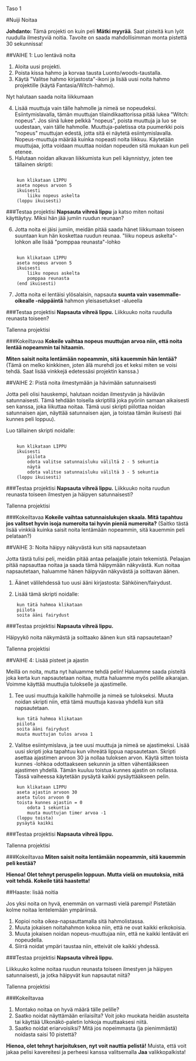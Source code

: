 Taso 1

#Nuiji Noitaa

__Johdanto:__
Tämä projekti on kuin peli __Mätki myyrää__. Saat pisteitä kun lyöt ruudulla ilmestyviä noitia. Tavoite on saada mahdollisimman monta pistettä 30 sekunnissa!

##VAIHE 1: Luo lentävä noita

1. Aloita uusi projekti.
2. Poista kissa hahmo ja korvaa tausta Luonto/woods-taustalla.
3. Käytä "Valitse hahmo kirjastosta"-ikoni ja lisää uusi noita hahmo projektille (käytä Fantasia/Witch-hahmo). 

Nyt halutaan saada noita liikkumaan

4. Lisää muuttuja vain tälle hahmolle ja nimeä se nopeudeksi.
Esiintymislavalla, tämän muuttujan tilaindikaattorissa pitää lukea "Witch: nopeus".
Jos siinä lukee pelkkä "nopeus", poista muuttuja ja luo se uudestaan, vain tälle hahmolle.  Muuttuja-paletissa ota puumerkki pois "nopeus" muuttujan edestä, jotta sitä ei näytetä esiintymislavalla.
Nopeus-muuttuja määrää kuinka nopeasti noita liikkuu. Käytetään muuttujaa, jotta voidaan muuttaa noidan nopeuden sitä mukaan kun peli etenee.
5. Halutaan noidan alkavan liikkumista kun peli käynnistyy, joten tee tällainen skripti:

```scratch

	kun klikataan LIPPU
	aseta nopeus arvoon 5
	ikuisesti
		liiku nopeus askelta
	(loppu ikuisesti)
```
		
###Testaa projektisi
__Napsauta vihreä lippu__ ja katso miten noitasi käyttäytyy. Miksi hän jää jumiin ruudun reunaan?

6. Jotta noita ei jäisi jumiin, meidän pitää saada hänet liikkumaan toiseen suuntaan kun hän koskettaa ruudun reunaa.  "liiku nopeus askelta"-lohkon alle lisää "pomppaa reunasta"-lohko

```scratch

	kun klikataan LIPPU
	aseta nopeus arvoon 5
	ikuisesti
		liiku nopeus askelta
		pomppaa reunasta
	(end ikuisesti)
```
7. Jotta noita ei lentäisi ylösalaisin, napsauta  __suunta vain vasemmalle-oikealle -näppäintä__ hahmon yleisasetukset -alueella

###Testaa projektisi
__Napsauta vihreä lippu.__ 
Liikkuuko noita ruudulla reunasta toiseen?

Tallenna projektisi

###Kokeiltavaa
__Kokeile vaihtaa nopeus muuttujan arvoa niin, että noita lentää nopeammin tai hitaamin.__

__Miten saisit noita lentämään nopeammin, sitä kauemmin hän lentää?__
(Tämä on melko kinkkinen, joten älä murehdi jos et keksi miten se voisi tehdä.  Saat lisää vinkkejä edetessäsi projektin kanssa.)

##VAIHE 2: Pistä noita ilmestymään ja hävimään satunnaisesti

Jotta peli olisi hauskempi, halutaan noidan ilmestyvän ja häviävän satunnaisesti.  Tämä tehdään toisella skriptillä joka pyöriin samaan aikaisesti sen kanssa, joka liikuttaa noitaa.  Tämä uusi skripti piilottaa noidan satunnaisen ajan, näyttää satunnaisen ajan, ja toistaa tämän ikuisesti (tai kunnes peli loppuu).

Luo tällainen skripti noidalle:

```scratch

	kun klikataan LIPPU
	ikuisesti
		piilota
		odota valitse satunnaisluku väliltä 2 - 5 sekuntia
		näytä
		odota valitse satunnaisluku väliltä 3 - 5 sekuntia
	(loppu ikuisesti)
```
###Testaa projektisi
__Napsauta vihreä lippu.__ 
Liikkuuko noita ruudun reunasta toiseen ilmestyen ja häipyen satunnaisesti?

Tallenna projektisi

###Kokeiltavaa
__Kokeile vaihtaa satunnaislukujen skaala. Mitä tapahtuu jos valitset hyvin isoja numeroita tai hyvin pieniä numeroita?__
(Saitko tästä lisää vinkkiä kuinka saisit noita lentämään nopeammin, sitä kauemmin peli pelataan?)

##VAIHE 3: Noita häipyy näkyvästä kun sitä napsautetaan

Jotta tästä tulisi peli, meidän pitää antaa pelaajalle jotain tekemistä.  Pelaajan pitää napsauttaa noitaa ja saada tämä häipymään näkyvästä.  Kun noitaa napsautetaan, haluamme hänen häipyvän näkyvästä ja soittavan äänen.

1. Äänet välilehdessä tuo uusi ääni kirjastosta: Sähköinen/fairydust. 

2. Lisää tämä skripti noidalle:

```scratch
	kun tätä hahmoa klikataan
	piilota
	soita ääni fairydust
```
###Testaa projektisi
__Napsauta vihreä lippu.__ 

Häipyykö noita näkymästä ja soittaako äänen kun sitä napsautetaan?

Tallenna projektisi

##VAIHE 4: Lisää pisteet ja ajastin

Meillä on noita, mutta nyt haluamme tehdä pelin! Haluamme saada pisteitä joka kerta kun napsautetaan noitaa, mutta haluamme myös pelille aikarajan. Voimme käyttää muuttujia tulokselle ja ajastimelle.

1. Tee uusi muuttuja kaikille hahmoille ja nimeä se tulokseksi. Muuta noidan skripti niin, että tämä muuttuja kasvaa yhdellä kun sitä napsautetaan.

```scratch
	kun tätä hahmoa klikataan
	piilota
	soita ääni fairydust
	muuta muuttujan tulos arvoa 1
```
2. Valitse esiintymislava, ja tee uusi muuttuja ja nimeä se ajastimeksi. Lisää uusi skripti joka tapahtuu kun vihreätä lippua napsautetaan.  Skripti asettaa ajastimen arvoon 30 ja nollaa tuloksen arvon.  Käytä sitten toista kunnes -lohkoa odottaakseen sekunnin ja sitten vähentääkseen ajastimen yhdellä. Tämän kuuluu toistua kunnes ajastin on nollassa. Tässä vaiheessa käytetään pysäytä kaikki pysäyttääkseen pelin.

```scratch
	kun klikataan LIPPU
	aseta ajastin arvoon 30
	aseta tulos arvoon 0
	toista kunnes ajastin = 0
		odota 1 sekuntia
		muuta muuttujan timer arvoa -1
	(loppu toista)
	pysäytä kaikki
```


###Testaa projektisi
__Napsauta vihreä lippu.__ 

Tallenna projektisi

###Kokeiltavaa
__Miten saisit noita lentämään nopeammin, sitä kauemmin peli kestää?__


__Hienoa! Olet tehnyt peruspelin loppuun. Mutta vielä on muutoksia, mitä voit tehdä. Kokeile tätä haastetta!__

##Haaste: lisää noitia

Jos yksi noita on hyvä, enemmän on varmasti vielä parempi! Pistetään kolme noitaa lentelemään ympäriinsä.
1. Kopioi noita oikea-napsauttamalla sitä hahmolistassa.
2. Muuta jokaisen noitahahmon kokoa niin, että ne ovat kaikki erikokoisia.
3. Muuta jokaisen noidan nopeus-muuttujaa niin, että ne kaikki lentävät eri nopeudella.
4. Siirrä noidat ympäri taustaa niin, etteivät ole kaikki yhdessä.

###Testaa projektisi
__Napsauta vihreä lippu.__ 

Liikkuuko kolme noitaa ruudun reunasta toiseen ilmestyen ja häipyen satunnaisesti, ja jotka häipyvät kun napsautat niitä?


Tallenna projektisi

###Kokeiltavaa
1. Montako noitaa on hyvä määrä tälle pelille?
2. Saatko noidat näyttämään erilaisilta? Voit joko muokata heidän asusteita tai käyttää Ulkonäkö-paletin lohkoja muuttaaksesi niitä.
3. Saatko noidat eriarvoisiksi? Mitä jos nopeimmasta (ja pienimmästä) noidasta saisi 10 pistettä?


__Hienoa, olet tehnyt harjoituksen, nyt voit nauttia pelistä!__
Muista, että voit jakaa pelisi kavereitesi ja perheesi kanssa valitsemalla  __Jaa__ valikkopalkista!
